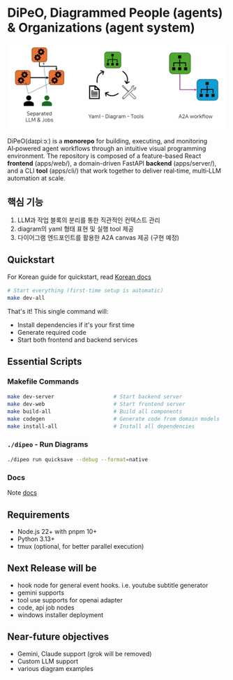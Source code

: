 # DiPeO, Diagrammed People (agents) & Organizations (agent system)
![image info](/docs/image.png)

DiPeO(daɪpiːɔː) is a **monorepo** for building, executing, and monitoring AI‑powered agent workflows through an intuitive visual programming environment. The repository is composed of a feature-based React **frontend** (apps/web/), a domain-driven FastAPI **backend** (apps/server/), and a CLI **tool** (apps/cli/) that work together to deliver real‑time, multi‑LLM automation at scale.

## 핵심 기능

1. LLM과 작업 블록의 분리를 통한 직관적인 컨텍스트 관리
2. diagram의 yaml 형태 표현 및 실행 tool 제공
3. 다이어그램 엔드포인트를 활용한 A2A canvas 제공 (구현 예정)

## Quickstart

For Korean guide for quickstart, read [Korean docs](docs/korean_install_guide.md)

```bash
# Start everything (first-time setup is automatic)
make dev-all
```

That's it! This single command will:
- Install dependencies if it's your first time
- Generate required code
- Start both frontend and backend services

## Essential Scripts

### Makefile Commands
```bash
make dev-server                   # Start backend server
make dev-web                      # Start frontend server
make build-all                    # Build all components
make codegen                      # Generate code from domain models
make install-all                  # Install all dependencies
```

### `./dipeo` - Run Diagrams
```bash
./dipeo run quicksave --debug --format=native
```

### Docs
Note [docs](docs)

## Requirements
- Node.js 22+ with pnpm 10+
- Python 3.13+
- tmux (optional, for better parallel execution)

## Next Release will be
- hook node for general event hooks. i.e. youtube subtitle generator
- gemini supports
- tool use supports for openai adapter
- code, api job nodes
- windows installer deployment

## Near-future objectives
- Gemini, Claude support (grok will be removed)
- Custom LLM support
- various diagram examples
